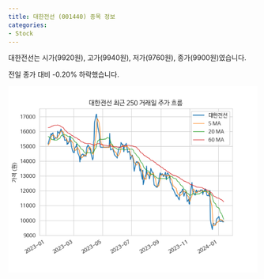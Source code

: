 ```yaml
---
title: 대한전선 (001440) 종목 정보
categories:
- Stock
---
```


대한전선는 시가(9920원), 고가(9940원), 저가(9760원), 종가(9900원)였습니다.

전일 종가 대비 -0.20% 하락했습니다.

<!-- more -->

![001440](/assets/stock_images/001440.png)